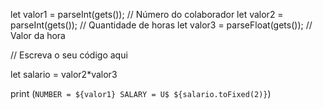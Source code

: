 let valor1 = parseInt(gets()); // Número do colaborador
let valor2 = parseInt(gets()); // Quantidade de horas
let valor3 = parseFloat(gets()); // Valor da hora

// Escreva o seu código aqui

let salario = valor2*valor3
 
print (`NUMBER = ${valor1}
SALARY = U$ ${salario.toFixed(2)}`)